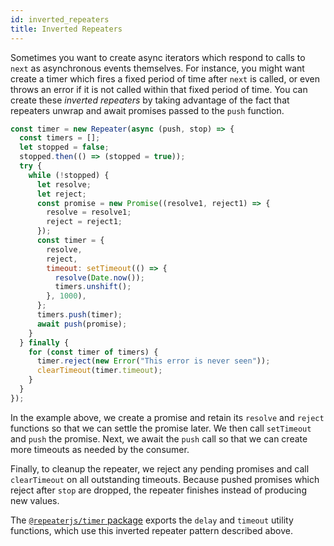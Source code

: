```yaml
---
id: inverted_repeaters
title: Inverted Repeaters
---
```


Sometimes you want to create async iterators which respond to calls to `next` as asynchronous events themselves. For instance, you might want create a timer which fires a fixed period of time after `next` is called, or even throws an error if it is not called within that fixed period of time. You can create these *inverted repeaters* by taking advantage of the fact that repeaters unwrap and await promises passed to the `push` function.


```js
const timer = new Repeater(async (push, stop) => {
  const timers = [];
  let stopped = false;
  stopped.then(() => (stopped = true));
  try {
    while (!stopped) {
      let resolve;
      let reject;
      const promise = new Promise((resolve1, reject1) => {
        resolve = resolve1;
        reject = reject1;
      });
      const timer = {
        resolve,
        reject,
        timeout: setTimeout(() => {
          resolve(Date.now());
          timers.unshift();
        }, 1000),
      };
      timers.push(timer);
      await push(promise);
    }
  } finally {
    for (const timer of timers) {
      timer.reject(new Error("This error is never seen"));
      clearTimeout(timer.timeout);
    }
  }
});
```

In the example above, we create a promise and retain its `resolve` and `reject` functions so that we can settle the promise later. We then call `setTimeout` and `push` the promise. Next, we await the `push` call so that we can create more timeouts as needed by the consumer.

Finally, to cleanup the repeater, we reject any pending promises and call `clearTimeout` on all outstanding timeouts. Because pushed promises which reject after `stop` are dropped, the repeater finishes instead of producing new values.

The [`@repeaterjs/timer` package](https://github.com/repeaterjs/repeater/blob/master/packages/timers) exports the `delay` and `timeout` utility functions, which use this inverted repeater pattern described above.
